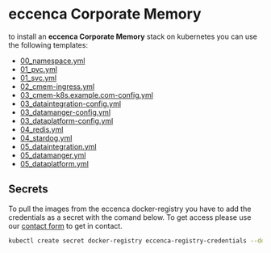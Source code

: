 # eccenca Corporate Memory

to install an **eccenca Corporate Memory** stack on kubernetes you can use the following templates:

* [00_namespace.yml](00_namespace.yml)
* [01_pvc.yml](01_pvc.yml)
* [01_svc.yml](01_svc.yml)
* [02_cmem-ingress.yml](02_cmem-ingress.yml)
* [03_cmem-k8s.example.com-config.yml](03_cmem-k8s.example.com-config.yml)
* [03_dataintegration-config.yml](03_dataintegration-config.yml)
* [03_datamanger-config.yml](03_datamanger-config.yml)
* [03_dataplatform-config.yml](03_dataplatform-config.yml)
* [04_redis.yml](04_redis.yml)
* [04_stardog.yml](04_stardog.yml)
* [05_dataintegration.yml](05_dataintegration.yml)
* [05_datamanger.yml](05_datamanger.yml)
* [05_dataplatform.yml](05_dataplatform.yml)

## Secrets

To pull the images from the eccenca docker-registry you have to add the credentials as a secret with the comand below.
To get access please use our [contact form](https://www.eccenca.com/en/company-contact.html) to get in contact.

```bash
kubectl create secret docker-registry eccenca-registry-credentials --docker-server=https://docker-registry.eccenca.com --docker-username=USERNAME --docker-password=PASSWORD --docker-email=example@eccenca.com
```

